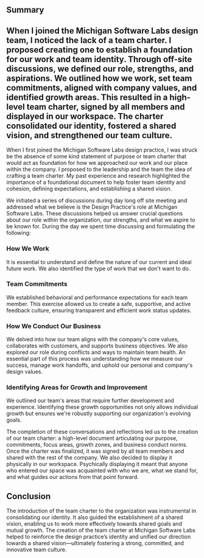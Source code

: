 ## Summary
When I joined the Michigan Software Labs design team, I noticed the lack of a team charter. I proposed creating one to establish a foundation for our work and team identity. Through off-site discussions, we defined our role, strengths, and aspirations. We outlined how we work, set team commitments, aligned with company values, and identified growth areas. This resulted in a high-level team charter, signed by all members and displayed in our workspace. The charter consolidated our identity, fostered a shared vision, and strengthened our team culture.
---
When I first joined the Michigan Software Labs design practice, I was struck be the absence of some kind statement of purpose or team charter that would act as foundation for how we approached our work and our place within the company. I proposed to the leadership and the team the idea of crafting a team charter. My past experience and research highlighted the importance of a foundational document to help foster team identity and cohesion, defining expectations, and establishing a shared vision.

We initiated a series of discussions during day long off site meeting and addressed what we believe is the Design Practice's role at Michigan Software Labs. These discussions helped us answer crucial questions about our role within the organization, our strengths, and what we aspire to be known for. During the day we spent time discussing and formulating the following:

### How We Work
It is essential to understand and define the nature of our current and ideal future work. We also identified the type of work that we don't want to do.

### Team Commitments
We established behavioral and performance expectations for each team member. This exercise allowed us to create a safe, supportive, and active feedback culture, ensuring transparent and efficient work status updates.

### How We Conduct Our Business
We delved into how our team aligns with the company's core values, collaborates with customers, and supports business objectives. We also explored our role during conflicts and ways to maintain team health. An essential part of this process was understanding how we measure our success, manage work handoffs, and uphold our personal and company's design values.

### Identifying Areas for Growth and Improvement
We outlined our team's areas that require further development and experience. Identifying these growth opportunities not only allows individual growth but ensures we're robustly supporting our organization's evolving goals.

The completion of these conversations and reflections led us to the creation of our team charter: a high-level document articulating our purpose, commitments, focus areas, growth zones, and business conduct norms. Once the charter was finalized, it was signed by all team members and shared with the rest of the company. We also decided to display it physically in our workspace. Psychically displaying it meant that anyone who entered our space was acquainted with who we are, what we stand for, and what guides our actions from that point forward.
## Conclusion
The introduction of the team charter to the organization was instrumental in consolidating our identity. It also guided the establishment of a shared vision, enabling us to work more effectively towards shared goals and mutual growth. The creation of the team charter at Michigan Software Labs helped to reinforce the design practice’s identity and unified our direction towards a shared vision—ultimately fostering a strong, committed, and innovative team culture.